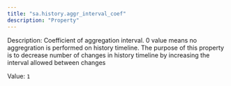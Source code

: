 ```yaml
---
title: "sa.history.aggr_interval_coef"
description: "Property"
---
```


Description: Coefficient of aggregation interval. 
0 value means no aggregration is performed on history timeline.
The purpose of this property is to decrease number of changes in history timeline by increasing the interval allowed between changes

Value: `1`